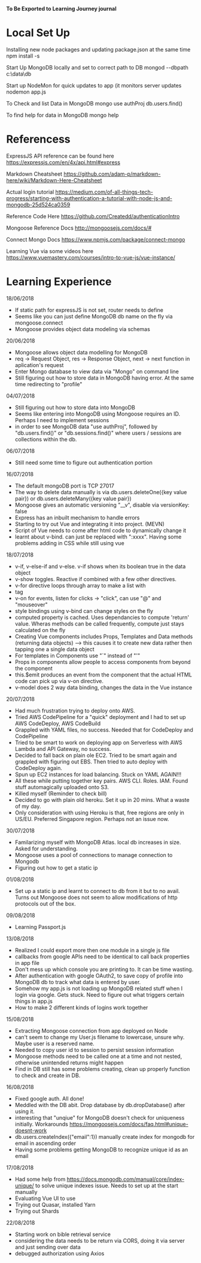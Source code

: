 **__To Be Exported to Learning Journey journal__**

# Local Set Up

Installing new node packages and updating package.json at the same time
npm install -s <packagename>

Start Up MongoDB locally and set to correct path to DB
mongod --dbpath c:\data\db

Start up NodeMon for quick updates to app (it monitors server updates
nodemon app.js

To Check and list Data in MongoDB
mongo
use authProj
db.users.find()

To find help for data in MongoDB
mongo
help


# Referencess

ExpressJS API reference can be found here
https://expressjs.com/en/4x/api.html#express

Markdown Cheatsheet
https://github.com/adam-p/markdown-here/wiki/Markdown-Here-Cheatsheet

Actual login tutorial
https://medium.com/of-all-things-tech-progress/starting-with-authentication-a-tutorial-with-node-js-and-mongodb-25d524ca0359

Reference Code Here
https://github.com/Createdd/authenticationIntro

Mongoose Reference Docs
http://mongoosejs.com/docs/#

Connect Mongo Docs
https://www.npmjs.com/package/connect-mongo

Learning Vue via some videos here
https://www.vuemastery.com/courses/intro-to-vue-js/vue-instance/


# Learning Experience

18/06/2018
- If static path for expressJS is not set, router needs to define
- Seems like you can just define MongoDB db name on the fly via mongoose.connect
- Mongoose provides object data modeling via schemas

20/06/2018
- Mongoose allows object data modelling for MongoDB
- req -> Request Object, res -> Response Object, next -> next function in aplication's request
- Enter Mongo database to view data via "Mongo" on command line
- Still figuring out how to store data in MongoDB having error. At the same time redirecting to "profile"

04/07/2018
- Still figuring out how to store data into MongoDB
- Seems like entering into MongoDB using Mongoose requires an ID. Perhaps I need to implement sessions
- in order to see MongoDB data "use authProj", followed by "db.users.find()" or "db.sessions.find()" where users / sessions are collections within the db.

06/07/2018
- Still need some time to figure out authentication portion

16/07/2018
- The default mongoDB port is TCP 27017
- The way to delete data manually is via db.users.deleteOne({key value pair}) or db.users.deleteMany({key value pair})
- Mongoose gives an automatic versioning "__v", disable via versionKey: false
- Express has an inbuilt mechanism to handle errors
- Starting to try out Vue and integrating it into project. (MEVN)
- Script of Vue needs to come after html code to dynamically change it
- learnt about v-bind. can just be replaced with ":xxxx". Having some problems adding in CSS while still using vue

18/07/2018
- v-if, v-else-if and v-else. v-if shows when its boolean true in the data object
- v-show toggles. Reactive if combined with a few other directives.
- v-for directive loops through array to make a list with <li> tag
- v-on for events, listen for clicks -> "click", can use "@" and "mouseover"
- style bindings using v-bind can change styles on the fly
- computed property is cached. Uses dependancies to compute 'return' value. Wheras methods can be called frequently, compute just stays calculated on the fly
- Creating Vue components includes Props, Templates and Data methods (returning data objects) --> this causes it to create new data rather then tapping one a single data object
- For templates in Components use "`" instead of "'"
- Props in components allow people to access components from beyond the component
- this.$emit produces an event from the component that the actual HTML code can pick up via v-on directive.
- v-model does 2 way data binding, changes the data in the Vue instance

20/07/2018
- Had much frustration trying to deploy onto AWS. 
- Tried AWS CodePipeline for a "quick" deployment and I had to set up AWS CodeDeploy, AWS CodeBuild
- Grappled with YAML files, no success. Needed that for CodeDeploy and CodePipeline
- Tried to be smart to work on deploying app on Serverless with AWS Lambda and API Gateway, no success.
- Decided to fall back on plain ole EC2. Tried to be smart again and grappled with figuring out EBS. Then tried to auto deploy with CodeDeploy again. 
- Spun up EC2 instances for load balancing. Stuck on YAML AGAIN!!!
- All these while putting together key pairs. AWS CLI. Roles. IAM. Found stuff automagically uploaded onto S3.
- Killed myself (Reminder to check bill)
- Decided to go with plain old heroku. Set it up in 20 mins. What a waste of my day.
- Only consideration with using Heroku is that, free regions are only in US/EU. Preferred Singapore region. Perhaps not an issue now.

30/07/2018
- Familarizing myself with MongoDB Atlas. local db increases in size. Asked for understanding.
- Mongoose uses a pool of connections to manage connection to Mongodb
- Figuring out how to get a static ip

01/08/2018
- Set up a static ip and learnt to connect to db from it but to no avail. Turns out Mongoose does not seem to allow modifications of http protocols out of the box.

09/08/2018
- Learning Passport.js

13/08/2018
- Realized I could export more then one module in a single js file
- callbacks from google APIs need to be identical to call back properties in app file
- Don't mess up which console you are printing to. It can be time wasting.
- After authentication with google OAuth2, to save copy of profile into MongoDB db to track what data is entered by user. 
- Somehow my app.js is not loading up MongoDB related stuff when I login via google. Gets stuck. Need to figure out what triggers certain things in app.js
- How to make 2 different kinds of logins work together

15/08/2018
- Extracting Mongoose connection from app deployed on Node
- can't seem to change my User.js filename to lowercase, unsure why. Maybe user is a reserved name.
- Needed to copy user id to session to persist session information
- Mongoose methods need to be called one at a time and not nested, otherwise unintended returns might happen
- Find in DB still has some problems creating, clean up properly function to check and create in DB.

16/08/2018
- Fixed google auth. All done!
- Meddled with the DB abit. Drop database by db.dropDatabase() after using it.
- interesting that "unqiue" for MongoDB doesn't check for uniqueness initially. Workarounds https://mongoosejs.com/docs/faq.html#unique-doesnt-work
- db.users.createIndex({"email":1}) manually create index for mongodb for email in ascending order
- Having some problems getting MongoDB to recognize unique id as an email

17/08/2018
- Had some help from https://docs.mongodb.com/manual/core/index-unique/ to solve unique indexes issue. Needs to set up at the start manually
- Evaluating Vue UI to use
- Trying out Quasar, installed Yarn
- Trying out Shards

22/08/2018
- Starting work on bible retrieval service
- considering the data needs to be return via CORS, doing it via server and just sending over data
- debugged authorization using Axios